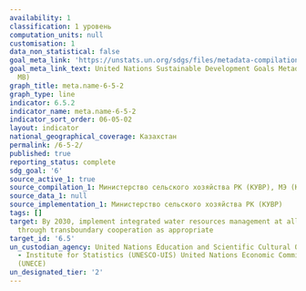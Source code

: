 ```yaml
---
availability: 1
classification: 1 уровень
computation_units: null
customisation: 1
data_non_statistical: false
goal_meta_link: 'https://unstats.un.org/sdgs/files/metadata-compilation/Metadata-Goal-6.pdf '
goal_meta_link_text: United Nations Sustainable Development Goals Metadata (PDF 4.0
  MB)
graph_title: meta.name-6-5-2
graph_type: line
indicator: 6.5.2
indicator_name: meta.name-6-5-2
indicator_sort_order: 06-05-02
layout: indicator
national_geographical_coverage: Казахстан
permalink: /6-5-2/
published: true
reporting_status: complete
sdg_goal: '6'
source_active_1: true
source_compilation_1: Министерство сельского хозяйства РК (КУВР), МЭ (Казгидромет)
source_data_1: null
source_implementation_1: Министерство сельского хозяйства РК (КУВР)
tags: []
target: By 2030, implement integrated water resources management at all levels, including
  through transboundary cooperation as appropriate
target_id: '6.5'
un_custodian_agency: United Nations Education and Scientific Cultural Organisation
  - Institute for Statistics (UNESCO-UIS) United Nations Economic Commission for Europe
  (UNECE)
un_designated_tier: '2'
---
```


